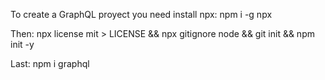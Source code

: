 To create a GraphQL proyect you need install npx:
    npm i -g npx

Then:
    npx license mit > LICENSE && npx gitignore node && git init && npm init -y

Last:
    npm i graphql